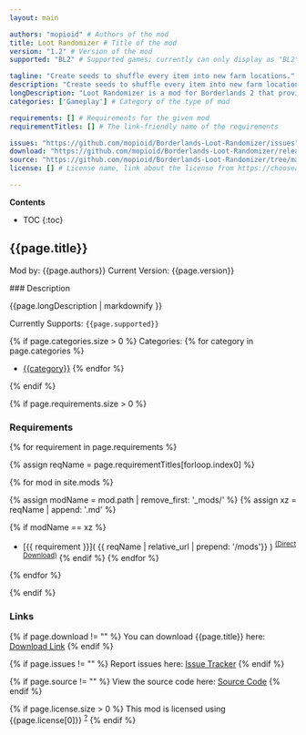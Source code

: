 ```yaml
---
layout: main

authors: "mopioid" # Authors of the mod
title: Loot Randomizer # Title of the mod
version: "1.2" # Version of the mod
supported: "BL2" # Supported games; currently can only display as "BL2", "BL2 + TPS", or "TPS"

tagline: "Create seeds to shuffle every item into new farm locations." # A short description of the mod itself.
description: "Create seeds to shuffle every item into new farm locations." # This is set in order to keep the SEO proper
longDescription: "Loot Randomizer is a mod for Borderlands 2 that provides repeated new playthrough experiences, by means of shuffling every item in the game into new drop locations.\n\nWhen playing Loot Randomizer, you create a seed, and your game's loot sources are assigned all new drops based on that seed. Your Knuckle Dragger may drop the Norfleet, while your Hyperius drops The Cradle.\n\nIn addition to enemies, missions are also assigned new quest rewards, and made to be infinitely repeatable such that they can be farmed without resetting your playthrough. Your 'Shoot This Guy In The Face' mission may reward a purple Jakobs sniper each turn-in, while your 'Beard Makes The Man' mission gives Lucrative Opportunity relics.\n\nEach loot source had been hand-tuned to provide fair loot generosity. Longer missions give multiple instances of their quest reward, for example, and raid bosses drop multiple of their assigned drop guaranteed. If you don't get a drop from an enemy on the first try, they will drop a 'hint' item instead, giving you the option to decide whether to keep farming them.\n\nSeeds can be configured with different options regarding what types of content to include, such as the ability to disable rare enemies or enable raid bosses. They can also be shared with friends (for fun competitive scenarios), and can accomodate any DLCs being owned or unowned.\n\nLoot Randomizer works in co-op, with the best experience if all players run the mod (however this is not strictly necessary). The host player's seed will be the one which is in effect in co-op. Loot Randomizer is also compatible with most other mods, including major overhauls (e.g. UCP, BL2fix, Reborn). However, others which increase the number of items or enemies in the game will not fully integrate with it (e.g. Exodus).\n\nAll loot sources in Loot Randomizer:\nhttps://github.com/mopioid/Borderlands-Loot-Randomizer/wiki/Locations\nAll items in Loot Randomizer:\nhttps://github.com/mopioid/Borderlands-Loot-Randomizer/wiki/Items" # Description of what the mod can do
categories: ['Gameplay'] # Category of the type of mod

requirements: [] # Requirements for the given mod
requirementTitles: [] # The link-friendly name of the requirements

issues: "https://github.com/mopioid/Borderlands-Loot-Randomizer/issues"
download: "https://github.com/mopioid/Borderlands-Loot-Randomizer/releases/tag/1.2"
source: "https://github.com/mopioid/Borderlands-Loot-Randomizer/tree/main" # Link to source code
license: [] # License name, link about the license from https://choosealicense.com/

---
```

**Contents**
* TOC
{:toc}

## {{page.title}}

Mod by: {{page.authors}}
Current Version: {{page.version}}

<p></p>
### Description

{{page.longDescription | markdownify }}

Currently Supports: `{{page.supported}}`

{% if page.categories.size > 0 %}
Categories:
{% for category in page.categories %}
  * [{{category}}](/types/{{category}})
{% endfor %}
<p></p>
{% endif %}

{% if page.requirements.size > 0 %}
### Requirements

{% for requirement in page.requirements %}

{% assign reqName = page.requirementTitles[forloop.index0] %}

{% for mod in site.mods %}

{% assign modName = mod.path | remove_first: '_mods/' %}
{% assign xz = reqName | append: '.md' %}

{% if modName == xz %}
* [{{ requirement }}]( {{ reqName | relative_url | prepend: '/mods'}} ) <sup>[(Direct Download)]({{mod.download}})</sup>
{% endif %}
{% endfor %}

{% endfor %}
<p></p>
{% endif %}

### Links

{% if page.download != "" %}
You can download {{page.title}} here: [Download Link]({{page.download}})
{% endif %}

{% if page.issues != "" %}
Report issues here: [Issue Tracker]({{page.issues}})
{% endif %}

{% if page.source != "" %}
View the source code here: [Source Code]({{page.source}})
{% endif %}

{% if page.license.size > 0 %}
This mod is licensed using {{page.license[0]}} <sup>[?]({{page.license[1]}})</sup>
{% endif %}
